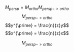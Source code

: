 $$M_{persp} = M_{ortho}M_{persp->ortho}$$
$$M_{persp->ortho}$$
$$y^{\prime} = \frac{n}{z}y$$
$$x^{\prime} = \frac{n}{z}x$$

$$M_{persp->ortho}$$